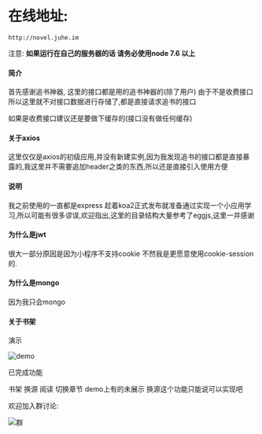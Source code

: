# 在线地址:

`http://novel.juhe.im`

注意: **如果运行在自己的服务器的话 请务必使用node 7.6 以上**


#### 简介

首先感谢追书神器, 这里的接口都是用的追书神器的(除了用户) 由于不是收费接口所以这里就不对接口数据进行存储了,都是直接请求追书的接口

如果是收费接口建议还是要做下缓存的(接口没有做任何缓存)


#### 关于axios

这里仅仅是axios的初级应用,并没有新建实例,因为我发现追书的接口都是直接暴露的,我这里并不需要追加header之类的东西,所以还是直接引入使用方便

#### 说明

我之前使用的一直都是express 趁着koa2正式发布就准备通过实现一个小应用学习,所以可能有很多谬误,欢迎指出,这里的目录结构大量参考了eggjs,这里一并感谢

#### 为什么是jwt

很大一部分原因是因为小程序不支持cookie 不然我是更愿意使用cookie-session的.

#### 为什么是mongo

因为我只会mongo

#### 关于书架


演示

![demo](https://ooo.0o0.ooo/2017/04/23/58fc43dd29072.gif)


已完成功能

书架 换源 阅读 切换章节 demo上有的未展示 换源这个功能只能说可以实现吧

欢迎加入群讨论:

![群](https://camo.githubusercontent.com/a63f5178a3128dd2bdff9e7f358e66217de27dd2/68747470733a2f2f6f6f6f2e306f302e6f6f6f2f323031372f30312f31382f353837663331346538616335612e706e67)

